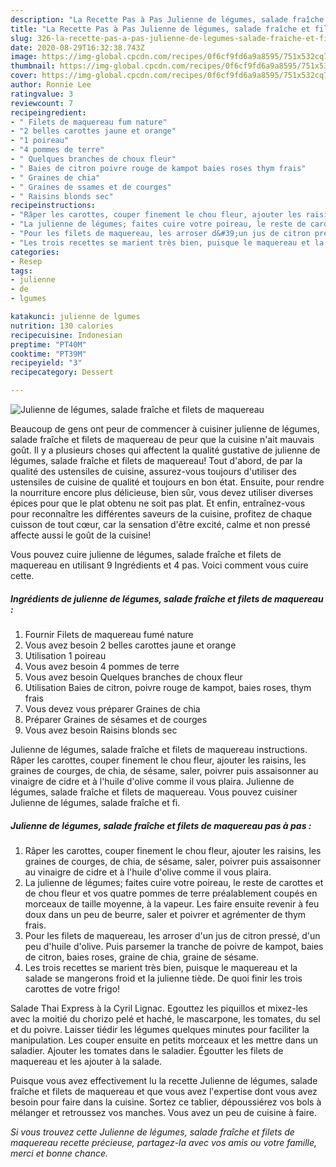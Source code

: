 ```yaml
---
description: "La Recette Pas à Pas Julienne de légumes, salade fraîche et filets de maquereau"
title: "La Recette Pas à Pas Julienne de légumes, salade fraîche et filets de maquereau"
slug: 326-la-recette-pas-a-pas-julienne-de-legumes-salade-fraiche-et-filets-de-maquereau
date: 2020-08-29T16:32:38.743Z
image: https://img-global.cpcdn.com/recipes/0f6cf9fd6a9a8595/751x532cq70/julienne-de-legumes-salade-fraiche-et-filets-de-maquereau-photo-principale-de-la-recette.jpg
thumbnail: https://img-global.cpcdn.com/recipes/0f6cf9fd6a9a8595/751x532cq70/julienne-de-legumes-salade-fraiche-et-filets-de-maquereau-photo-principale-de-la-recette.jpg
cover: https://img-global.cpcdn.com/recipes/0f6cf9fd6a9a8595/751x532cq70/julienne-de-legumes-salade-fraiche-et-filets-de-maquereau-photo-principale-de-la-recette.jpg
author: Ronnie Lee
ratingvalue: 3
reviewcount: 7
recipeingredient:
- " Filets de maquereau fum nature"
- "2 belles carottes jaune et orange"
- "1 poireau"
- "4 pommes de terre"
- " Quelques branches de choux fleur"
- " Baies de citron poivre rouge de kampot baies roses thym frais"
- " Graines de chia"
- " Graines de ssames et de courges"
- " Raisins blonds sec"
recipeinstructions:
- "Râper les carottes, couper finement le chou fleur, ajouter les raisins, les graines de courges, de chia, de sésame, saler, poivrer puis assaisonner au vinaigre de cidre et à l&#39;huile d&#39;olive comme il vous plaira."
- "La julienne de légumes; faites cuire votre poireau, le reste de carottes et de chou fleur et vos quatre pommes de terre préalablement coupés en morceaux de taille moyenne, à la vapeur. Les faire ensuite revenir à feu doux dans un peu de beurre, saler et poivrer et agrémenter de thym frais."
- "Pour les filets de maquereau, les arroser d&#39;un jus de citron pressé, d&#39;un peu d&#39;huile d&#39;olive. Puis parsemer la tranche de poivre de kampot, baies de citron, baies roses, graine de chia, graine de sésame."
- "Les trois recettes se marient très bien, puisque le maquereau et la salade se mangerons froid et la julienne tiède. De quoi finir les trois carottes de votre frigo!"
categories:
- Resep
tags:
- julienne
- de
- lgumes

katakunci: julienne de lgumes 
nutrition: 130 calories
recipecuisine: Indonesian
preptime: "PT40M"
cooktime: "PT39M"
recipeyield: "3"
recipecategory: Dessert

---
```



![Julienne de légumes, salade fraîche et filets de maquereau](https://img-global.cpcdn.com/recipes/0f6cf9fd6a9a8595/751x532cq70/julienne-de-legumes-salade-fraiche-et-filets-de-maquereau-photo-principale-de-la-recette.jpg)

Beaucoup de gens ont peur de commencer à cuisiner julienne de légumes, salade fraîche et filets de maquereau de peur que la cuisine n'ait mauvais goût. Il y a plusieurs choses qui affectent la qualité gustative de julienne de légumes, salade fraîche et filets de maquereau! Tout d'abord, de par la qualité des ustensiles de cuisine, assurez-vous toujours d'utiliser des ustensiles de cuisine de qualité et toujours en bon état. Ensuite, pour rendre la nourriture encore plus délicieuse, bien sûr, vous devez utiliser diverses épices pour que le plat obtenu ne soit pas plat. Et enfin, entraînez-vous pour reconnaître les différentes saveurs de la cuisine, profitez de chaque cuisson de tout cœur, car la sensation d'être excité, calme et non pressé affecte aussi le goût de la cuisine!

<!--inarticleads1-->

Vous pouvez cuire julienne de légumes, salade fraîche et filets de maquereau en utilisant 9 Ingrédients et 4 pas. Voici comment vous cuire cette.

##### Ingrédients de julienne de légumes, salade fraîche et filets de maquereau :

1. Fournir  Filets de maquereau fumé nature
1. Vous avez besoin 2 belles carottes jaune et orange
1. Utilisation 1 poireau
1. Vous avez besoin 4 pommes de terre
1. Vous avez besoin  Quelques branches de choux fleur
1. Utilisation  Baies de citron, poivre rouge de kampot, baies roses, thym frais
1. Vous devez vous préparer  Graines de chia
1. Préparer  Graines de sésames et de courges
1. Vous avez besoin  Raisins blonds sec


Julienne de légumes, salade fraîche et filets de maquereau instructions. Râper les carottes, couper finement le chou fleur, ajouter les raisins, les graines de courges, de chia, de sésame, saler, poivrer puis assaisonner au vinaigre de cidre et à l&#39;huile d&#39;olive comme il vous plaira. Julienne de légumes, salade fraîche et filets de maquereau. Vous pouvez cuisiner Julienne de légumes, salade fraîche et fi. 

<!--inarticleads2-->

##### Julienne de légumes, salade fraîche et filets de maquereau pas à pas :

1. Râper les carottes, couper finement le chou fleur, ajouter les raisins, les graines de courges, de chia, de sésame, saler, poivrer puis assaisonner au vinaigre de cidre et à l&#39;huile d&#39;olive comme il vous plaira.
1. La julienne de légumes; faites cuire votre poireau, le reste de carottes et de chou fleur et vos quatre pommes de terre préalablement coupés en morceaux de taille moyenne, à la vapeur. Les faire ensuite revenir à feu doux dans un peu de beurre, saler et poivrer et agrémenter de thym frais.
1. Pour les filets de maquereau, les arroser d&#39;un jus de citron pressé, d&#39;un peu d&#39;huile d&#39;olive. Puis parsemer la tranche de poivre de kampot, baies de citron, baies roses, graine de chia, graine de sésame.
1. Les trois recettes se marient très bien, puisque le maquereau et la salade se mangerons froid et la julienne tiède. De quoi finir les trois carottes de votre frigo!


Salade Thai Express à la Cyril Lignac. Egouttez les piquillos et mixez-les avec la moitié du chorizo pelé et haché, le mascarpone, les tomates, du sel et du poivre. Laisser tiédir les légumes quelques minutes pour faciliter la manipulation. Les couper ensuite en petits morceaux et les mettre dans un saladier. Ajouter les tomates dans le saladier. Égoutter les filets de maquereau et les ajouter à la salade. 

<!--inarticleads1-->

<p>
Puisque vous avez effectivement lu la recette Julienne de légumes, salade fraîche et filets de maquereau et que vous avez l'expertise dont vous avez besoin pour faire dans la cuisine. Sortez ce tablier, dépoussiérez vos bols à mélanger et retroussez vos manches. Vous avez un peu de cuisine à faire.
</p>

<p>
<i>Si vous trouvez cette Julienne de légumes, salade fraîche et filets de maquereau recette précieuse, partagez-la avec vos amis ou votre famille, merci et bonne chance.</i>
</p>
